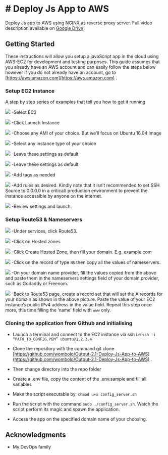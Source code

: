 # # Deploy Js App to AWS
Deploy Js app to AWS using NGINX as reverse proxy server.
Full video description available on [Google Drive](https://drive.google.com/open?id=1zncIc65t7dyZ8pPjuBk7ZJssEgvSBoPQ)

## Getting Started
These instructions will allow you setup a javaScript app in the cloud using AWS-EC2 for development and testing purposes. 
This guide assumes that you already have an AWS account and can easily follow the steps below however if you do not already have an account, go to [https://aws.amazon.com](https://aws.amazon.com) .

### Setup EC2 Instance
A step by step series of examples that tell you how to get it running

![](%23%20Deploy%20Js%20App%20to%20AWS/Screenshot%202019-03-26%20at%2011.18.38%20AM.png)
-Select EC2

![](%23%20Deploy%20Js%20App%20to%20AWS/Screenshot%202019-03-26%20at%2011.20.30%20AM.png)
-Click Launch Instance 

![](%23%20Deploy%20Js%20App%20to%20AWS/Screenshot%202019-03-26%20at%2011.21.07%20AM.png)
-Choose any AMI of your choice. But we’ll focus on Ubuntu 16.04 Image

![](%23%20Deploy%20Js%20App%20to%20AWS/Screenshot%202019-03-26%20at%2011.22.28%20AM.png)
 -Select any instance type of your choice

![](%23%20Deploy%20Js%20App%20to%20AWS/Screenshot%202019-03-26%20at%2011.25.26%20AM.png)
-Leave these settings as default 


![](%23%20Deploy%20Js%20App%20to%20AWS/Screenshot%202019-03-26%20at%2011.28.18%20AM.png)
-Leave these settings as default 

![](%23%20Deploy%20Js%20App%20to%20AWS/Screenshot%202019-03-26%20at%2011.29.10%20AM.png)
-Add tags as needed

 
![](%23%20Deploy%20Js%20App%20to%20AWS/Screenshot%202019-03-26%20at%2011.30.26%20AM.png)
-Add rules as desired. Kindly note that it isn’t recommended to set SSH Source to 0.0.0.0 in a critical/ production environment to prevent the instance accessible by anyone on the internet.

![](%23%20Deploy%20Js%20App%20to%20AWS/Screenshot%202019-03-26%20at%2011.33.39%20AM.png)
-Review settings and launch.


### Setup Route53 & Nameservers

![](%23%20Deploy%20Js%20App%20to%20AWS/Screenshot%202019-03-26%20at%2011.41.08%20AM.png)
-Under services, click Route53.

![](%23%20Deploy%20Js%20App%20to%20AWS/Screenshot%202019-03-26%20at%2011.42.52%20AM.png)
-Click on Hosted zones

![](%23%20Deploy%20Js%20App%20to%20AWS/Screenshot%202019-03-26%20at%2011.43.24%20AM.png)
-Click Create Hosted Zone, then fill your domain. E.g. example.com

![](%23%20Deploy%20Js%20App%20to%20AWS/Screenshot%202019-03-26%20at%2011.43.43%20AM.png)
-Click on the record of type `NS` then copy all the values of nameservers.

![](%23%20Deploy%20Js%20App%20to%20AWS/Screenshot%202019-03-26%20at%2011.44.38%20AM.png)
-On your domain name provider, fill the values copied from the above and paste them in the nameservers settings field of your domain provider, such as Godaddy or Freenom.


![](%23%20Deploy%20Js%20App%20to%20AWS/Screenshot%202019-03-26%20at%2011.45.58%20AM.png)
-Back to Route53 page, create a record set that will set the A records for your domain as shown in the above picture. Paste the value of your EC2 instance’s public IPv4 address in the value field.
Repeat this step  once more, this time filling the ‘name’ field with `www` only.

### Cloning the application from Github and initialising
* Launch a terminal and connect to the EC2 instance via ssh i.e `ssh -i “PATH_TO_CONFIG.PEM” ubuntu@1.2.3.4`

* Clone the repository with the command git clone [https://github.com/wombolo/Output-2.1-Deploy-Js-App-to-AWS](https://github.com/wombolo/Output-2.1-Deploy-Js-App-to-AWS) .

* Then change directory into the repo folder

* Create a .env file, copy the content of the .env.sample and fill all variables
* Make the script executable by: `chmod u+x config_server.sh`

* Run the script with the command `sudo ./config_server.sh`. Watch the script perform its magic and spawn the application.
* Access the app on the specified domain name of your choosing.


## Acknowledgments
* My DevOps family
